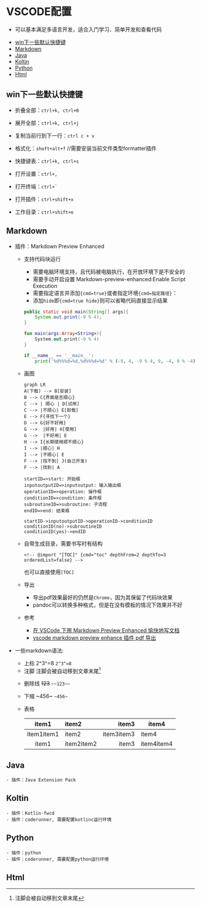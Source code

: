 # VSCODE配置 

- 可以基本满足多语言开发，适合入门学习、简单开发和查看代码

<!-- @import "[TOC]" {cmd="toc" depthFrom=2 depthTo=3 orderedList=false} -->

<!-- code_chunk_output -->

- [win下一些默认快捷键](#win下一些默认快捷键)
- [Markdown](#markdown)
- [Java](#java)
- [Koltin](#koltin)
- [Python](#python)
- [Html](#html)

<!-- /code_chunk_output -->

## win下一些默认快捷键 

- 折叠全部：`ctrl+k, ctrl+0`
- 展开全部：`ctrl+k, ctrl+j`
- 复制当前行到下一行：`ctrl c + v`
- 格式化：`shoft+alt+f`     //需要安装当前文件类型formatter插件

- 快捷键表：`ctrl+k, ctrl+s`
- 打开设置：`ctrl+,`
- 打开终端：```ctrl+` ```
- 打开插件：`ctrl+shift+x`
- 工作目录：`ctrl+shift+e`

>>>

## Markdown 

- 插件：Markdown Preview Enhanced
    - 支持代码块运行
        - 需要电脑环境支持，且代码被电脑执行，在开放环境下是不安全的
        - 需要手动开启设置 Markdown-preview-enhanced:Enable Script Execution
        - 需要指定语言并添加`{cmd=true}`或者指定环境`{cmd=指定路径}`：
        - 添加`hide`即`{cmd=true hide}`则可以省略代码直接显示结果
        ```java {.line-numbers,highlight=[1-2]} //.line-numbers添加代码行数,highlight=[1-2]指定行添加高亮
        public static void main(String[] args){
            System.out.print(-9 % 4);
        }
        ```
        ```kotlin
        fun main(args:Array<String>){
            System.out.print(-9 % 4)
        }
        ```
        ```python {cmd=true}
        if __name__ == '__main__':
            print('%d%%%d=%d,%d%%%d=%d' % (-9, 4, -9 % 4, 9, -4, 9 % -4))
        ```
    - 画图
        ```mermaid
        graph LR
        A(下载) --> B[安装]
        B --> C{界面是否顺心}
        C --> | 顺心 | D[试用]
        C --> |不顺心| E[卸载]
        E --> F{寻找下一个}
        D --> G{好不好用}
        G -->  |好用| H[使用]
        G -->  |不好用| E
        H --> I{长期使用顺不顺心}
        I --> |顺心| H
        I --> |不顺心| E
        F --> |找不到| J(自己开发)
        F --> |找到| A
        ```

        ```flow
        startID=>start: 开始框
        inputoutputID=>inputoutput: 输入输出框
        operationID=>operation: 操作框
        conditionID=>condition: 条件框
        subroutineID=>subroutine: 子流程
        endID=>end: 结束框

        startID->inputoutputID->operationID->conditionID
        conditionID(no)->subroutineID
        conditionID(yes)->endID
        ```
        
    - 自带生成目录，需要书写时有结构
        ```
        <!-- @import "[TOC]" {cmd="toc" depthFrom=2 depthTo=3 orderedList=false} -->
        ```
        也可以直接使用`[TOC]`
    - 导出
        - 导出pdf效果最好的仍然是`Chrome`，因为其保留了代码块效果
        - pandoc可以转换多种格式，但是在没有模板的情况下效果并不好
    - 参考
        - [在 VSCode 下用 Markdown Preview Enhanced 愉快地写文档](https://zhuanlan.zhihu.com/p/56699805)
        - [vscode markdown preview enhance 插件 pdf 导出](https://blog.csdn.net/m0_37639589/article/details/91349425)

- 一些markdown语法:
    - 上标 2^3^=8 `2^3^=8`
    - 注脚 注脚会被自动移到文章末尾[^1]
    [^1]: 注脚会被自动移到文章末尾
    - 删除线 ~~123~~ `~~123~~`
    - 下缩 ~456~ `~456~`
    - 表格  
            
        | item1 | item2 | item3 | item4 |
        | :---: | :--- | ---: | --- |
        | item1item1 | item2 | item3item3 | item4 |
        | item1 | item2item2 | item3 | item4item4 |

## Java

    - 插件：Java Extension Pack

## Koltin 

    - 插件：Kotlin-fwcd
    - 插件：coderunner, 需要配置kotlinc运行环境

## Python

    - 插件：python
    - 插件：coderunner, 需要配置python运行环境

## Html